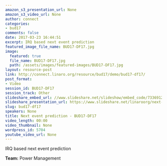 ```yaml
---
amazon_s3_presentation_url: None
amazon_s3_video_url: None
author: connect
categories:
- bud17
comments: false
date: 2017-03-23 16:44:51
excerpt: IRQ based next event prediction
featured_image_file_name: BUD17-DF17.jpg
image:
  featured: true
  file_name: BUD17-DF17.jpg
  path: /assets/images/featured-images/BUD17-DF17.jpg
layout: resource-post
link: http://connect.linaro.org/resource/bud17/demo/bud17-df17/
post_format:
- Video
session_id: BUD17-DF17
session_track: Other
slideshare_embed_url: //www.slideshare.net/slideshow/embed_code/73369124
slideshare_presentation_url: https://www.slideshare.net/linaroorg/next-event-prediction
slug: bud17-df17
speakers: None
title: Next event prediction - BUD17-DF17
video_length: 00:00
video_thumbnail: None
wordpress_id: 5704
youtube_video_url: None
---
```


IRQ based next event prediction

**Team:** Power Management